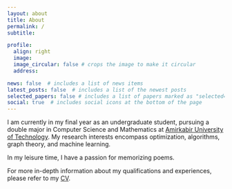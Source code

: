 ```yaml
---
layout: about
title: About
permalink: /
subtitle: 

profile:
  align: right
  image: 
  image_circular: false # crops the image to make it circular
  address:  

news: false  # includes a list of news items
latest_posts: false  # includes a list of the newest posts
selected_papers: false # includes a list of papers marked as "selected={true}"
social: true  # includes social icons at the bottom of the page
---
```


I am currently in my final year as an undergraduate student, pursuing a double major in Computer Science and Mathematics at [Amirkabir University of Technology](https://aut.ac.ir/en). My research interests encompass optimization, algorithms, graph theory, and machine learning.

In my leisure time, I have a passion for memorizing poems.

For more in-depth information about my qualifications and experiences, please refer to my <a href="https://neginrahimiyazdi.github.io/assets/pdf/CV-Negin%20Rahimi.pdf" target="_blank">CV</a>.




